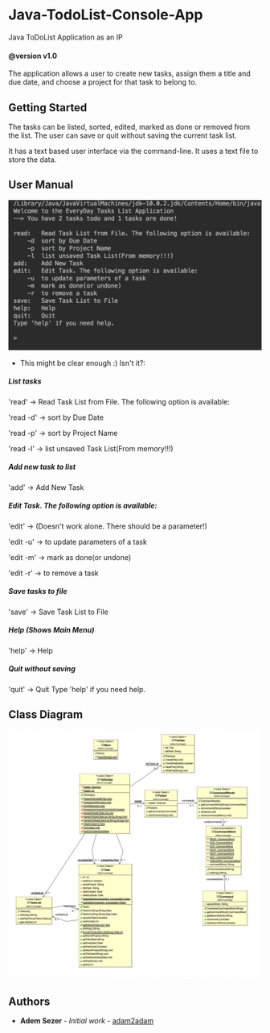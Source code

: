 # Java-TodoList-Console-App
Java ToDoList Application as an IP 
#### @version v1.0

The application allows a user to create new tasks, assign them a title and due date, and choose a project for that task to belong to. 

## Getting Started

The tasks can be listed, sorted, edited, marked as done or removed from the list. The user can save or quit without saving the current task list.

It has a text based user interface via the command-line. It uses a text file to store the data.

## User Manual

![Main Menu](mainMenuScreenshot.png) <!-- .element height="75%" width="75%" -->

* This might be clear enough :) Isn't it?:

##### List tasks
'read'       -> Read Task List from File. The following option is available:

'read -d'	 -> sort by Due Date

'read -p'	 -> sort by Project Name

'read -l'	 -> list unsaved Task List(From memory!!!)

##### Add new task to list
'add'      -> Add New Task

##### Edit Task. The following option is available:
'edit'      -> (Doesn't work alone. There should be a parameter!)

'edit -u'   -> to update parameters of a task

'edit -m'	-> mark as done(or undone)

'edit -r'	-> to remove a task

##### Save tasks to file
'save'     -> Save Task List to File
##### Help (Shows Main Menu)
'help'     -> Help
##### Quit without saving
'quit'     -> Quit
Type 'help' if you need help.


## Class Diagram

![Class Diagram](ClassDiagram.png)

## Authors

* **Adem Sezer** - *Initial work* - [adam2adam](https://github.com/adam2adam)
